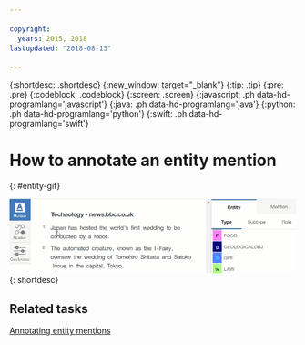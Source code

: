 ```yaml
---

copyright:
  years: 2015, 2018
lastupdated: "2018-08-13"

---
```


{:shortdesc: .shortdesc}
{:new_window: target="_blank"}
{:tip: .tip}
{:pre: .pre}
{:codeblock: .codeblock}
{:screen: .screen}
{:javascript: .ph data-hd-programlang='javascript'}
{:java: .ph data-hd-programlang='java'}
{:python: .ph data-hd-programlang='python'}
{:swift: .ph data-hd-programlang='swift'}

# How to annotate an entity mention
{: #entity-gif}

![Shows a user click the word Japan, then choose GPE from the entity types list.](images/annotate-mention1.gif)
{: shortdesc}

## Related tasks

[Annotating entity mentions](/docs/services/knowledge-studio/user-guide.html#wks_haentity)
